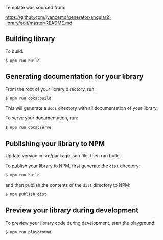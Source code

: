 Template was sourced from:

https://github.com/jvandemo/generator-angular2-library/edit/master/README.md


## Building library

To build:

```bash
$ npm run build
```



## Generating documentation for your library

From the root of your library directory, run:

```bash
$ npm run docs:build
```
This will generate a `docs` directory with all documentation of your library.

To serve your documentation, run:

```bash
$ npm run docs:serve
```

## Publishing your library to NPM

Update version in src/package.json file, then run build.

To publish your library to NPM, first generate the `dist` directory:

```bash
$ npm run build
```

and then publish the contents of the `dist` directory to NPM:

```bash
$ npm publish dist
```

## Preview your library during development

To preview your library code during development, start the playground:

```bash
$ npm run playground
```

